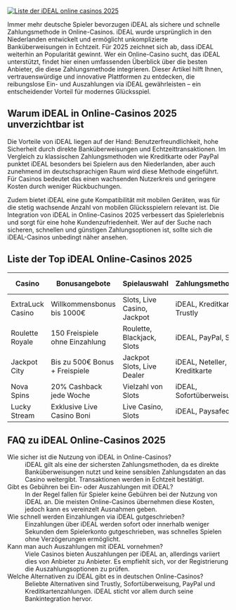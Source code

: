 [![Liste der iDEAL online casinos 2025](https://123-caf.pages.dev/gitsignup.png)](https://vrmoo.ru/Bt82HjjY)

<p>Immer mehr deutsche Spieler bevorzugen iDEAL als sichere und schnelle Zahlungsmethode in Online-Casinos. iDEAL wurde ursprünglich in den Niederlanden entwickelt und ermöglicht unkomplizierte Banküberweisungen in Echtzeit. Für 2025 zeichnet sich ab, dass iDEAL weiterhin an Popularität gewinnt. Wer ein Online-Casino sucht, das iDEAL unterstützt, findet hier einen umfassenden Überblick über die besten Anbieter, die diese Zahlungsmethode integrieren. Dieser Artikel hilft Ihnen, vertrauenswürdige und innovative Plattformen zu entdecken, die reibungslose Ein- und Auszahlungen via iDEAL gewährleisten – ein entscheidender Vorteil für modernes Glücksspiel.</p>  <h2>Warum iDEAL in Online-Casinos 2025 unverzichtbar ist</h2> <p>Die Vorteile von iDEAL liegen auf der Hand: Benutzerfreundlichkeit, hohe Sicherheit durch direkte Banküberweisungen und Echtzeittransaktionen. Im Vergleich zu klassischen Zahlungsmethoden wie Kreditkarte oder PayPal punktet iDEAL besonders bei Spielern aus den Niederlanden, aber auch zunehmend im deutschsprachigen Raum wird diese Methode eingeführt. Für Casinos bedeutet das einen wachsenden Nutzerkreis und geringere Kosten durch weniger Rückbuchungen.</p>  <p>Zudem bietet iDEAL eine gute Kompatibilität mit mobilen Geräten, was für die stetig wachsende Anzahl von mobilen Glücksspielern relevant ist. Die Integration von iDEAL in Online-Casinos 2025 verbessert das Spielerlebnis und sorgt für eine hohe Kundenzufriedenheit. Wer auf der Suche nach sicheren, schnellen und günstigen Zahlungsoptionen ist, sollte sich die iDEAL-Casinos unbedingt näher ansehen.</p>  <h2>Liste der Top iDEAL Online-Casinos 2025</h2> <table>   <thead>     <tr>       <th>Casino</th>       <th>Bonusangebote</th>       <th>Spielauswahl</th>       <th>Zahlungsmethoden</th>       <th>Mobile Kompatibilität</th>     </tr>   </thead>   <tbody>     <tr>       <td>ExtraLuck Casino</td>       <td>Willkommensbonus bis 1000€</td>       <td>Slots, Live Casino, Jackpot</td>       <td>iDEAL, Kreditkarte, Trustly</td>       <td>iOS, Android</td>     </tr>     <tr>       <td>Roulette Royale</td>       <td>150 Freispiele ohne Einzahlung</td>       <td>Roulette, Blackjack, Slots</td>       <td>iDEAL, PayPal, Skrill</td>       <td>Responsive Webdesign</td>     </tr>     <tr>       <td>Jackpot City</td>       <td>Bis zu 500€ Bonus + Freispiele</td>       <td>Jackpot Slots, Live Dealer</td>       <td>iDEAL, Neteller, Kreditkarte</td>       <td>App und mobil Browser</td>     </tr>     <tr>       <td>Nova Spins</td>       <td>20% Cashback jede Woche</td>       <td>Vielzahl von Slots</td>       <td>iDEAL, Sofortüberweisung</td>       <td>Optimiert für Smartphones</td>     </tr>     <tr>       <td>Lucky Stream</td>       <td>Exklusive Live Casino Boni</td>       <td>Live Casino, Slots</td>       <td>iDEAL, Paysafecard</td>       <td>Mobilfreundlich</td>     </tr>   </tbody> </table>  <h2>FAQ zu iDEAL Online-Casinos 2025</h2> <dl>   <dt>Wie sicher ist die Nutzung von iDEAL in Online-Casinos?</dt>   <dd>iDEAL gilt als eine der sichersten Zahlungsmethoden, da es direkte Banküberweisungen nutzt und keine sensiblen Zahlungsdaten an das Casino weitergibt. Transaktionen werden in Echtzeit bestätigt.</dd>      <dt>Gibt es Gebühren bei Ein- oder Auszahlungen mit iDEAL?</dt>   <dd>In der Regel fallen für Spieler keine Gebühren bei der Nutzung von iDEAL an. Die meisten Online-Casinos übernehmen diese Kosten, jedoch kann es vereinzelt Ausnahmen geben.</dd>    <dt>Wie schnell werden Einzahlungen via iDEAL gutgeschrieben?</dt>   <dd>Einzahlungen über iDEAL werden sofort oder innerhalb weniger Sekunden dem Spielerkonto gutgeschrieben, was schnelles Spielen ohne Verzögerungen ermöglicht.</dd>    <dt>Kann man auch Auszahlungen mit iDEAL vornehmen?</dt>   <dd>Viele Casinos bieten Auszahlungen per iDEAL an, allerdings variiert dies von Anbieter zu Anbieter. Es empfiehlt sich, vor der Registrierung die Auszahlungsoptionen zu prüfen.</dd>    <dt>Welche Alternativen zu iDEAL gibt es in deutschen Online-Casinos?</dt>   <dd>Beliebte Alternativen sind Trustly, Sofortüberweisung, PayPal und Kreditkartenzahlungen. iDEAL sticht vor allem durch seine Bankintegration hervor.</dd> </dl>